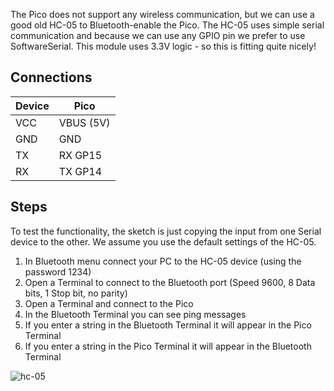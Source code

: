 
The Pico does not support any wireless communication, but we can use a good old HC-05 to Bluetooth-enable the Pico.
The HC-05 uses simple serial communication and because we can use any GPIO pin we prefer to use SoftwareSerial.
This module uses 3.3V logic - so this is fitting quite nicely!

## Connections 

 Device | Pico              
--------|------------------------
 VCC    | VBUS (5V)  
 GND    | GND 
 TX     | RX GP15
 RX     | TX GP14       


## Steps

To test the functionality, the sketch is just copying the input from one Serial device to the other.
We assume you use the default settings of the HC-05.

1. In Bluetooth menu connect your PC to the HC-05 device (using the password 1234)
2. Open a Terminal to connect to the Bluetooth port (Speed 9600, 8 Data bits, 1 Stop bit, no parity)
3. Open a Terminal and connect to the Pico
4. In the Bluetooth Terminal you can see ping messages
5. If you enter a string in the Bluetooth Terminal it will appear in the Pico Terminal
5. If you enter a string in the Pico Terminal it will appear in the Bluetooth Terminal


<img src="https://www.pschatzmann.ch/wp-content/uploads/2021/03/hc05.png" alt="hc-05">

